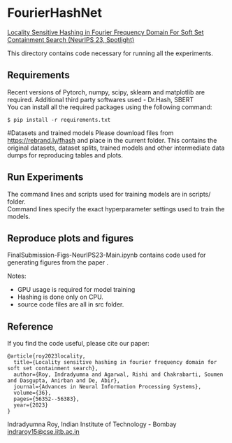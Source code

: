 # FourierHashNet

[Locality Sensitive Hashing in Fourier Frequency Domain For Soft Set Containment Search (NeurIPS 23, Spotlight)](https://indradyumna.github.io/pdfs/2023_FourierHashNet.pdf)

This directory contains code necessary for running all the experiments.

## Requirements

Recent versions of Pytorch, numpy, scipy, sklearn and matplotlib are required.
Additional third party softwares used - Dr.Hash, SBERT  
You can install all the required packages using  the following command:

	$ pip install -r requirements.txt

#Datasets and trained models
Please download files from https://rebrand.ly/fhash and place in the current folder. 
This contains the original datasets, dataset splits, trained models and other intermediate data dumps for reproducing tables and plots.  


## Run Experiments

The command lines and scripts used for training models are in scripts/ folder.   
Command lines specify the exact hyperparameter settings used to train the models.   

## Reproduce plots and figures  

FinalSubmission-Figs-NeurIPS23-Main.ipynb contains code used for generating figures from the paper .   

Notes:  
 - GPU usage is required for model training
 - Hashing is done only on CPU. 
 - source code files are all in src folder.  


Reference
---------

If you find the code useful, please cite our paper:

	@article{roy2023locality,
	  title={Locality sensitive hashing in fourier frequency domain for soft set containment search},
	  author={Roy, Indradyumna and Agarwal, Rishi and Chakrabarti, Soumen and Dasgupta, Anirban and De, Abir},
	  journal={Advances in Neural Information Processing Systems},
	  volume={36},
	  pages={56352--56383},
	  year={2023}
	}

Indradyumna Roy, Indian Institute of Technology - Bombay  
indraroy15@cse.iitb.ac.in
